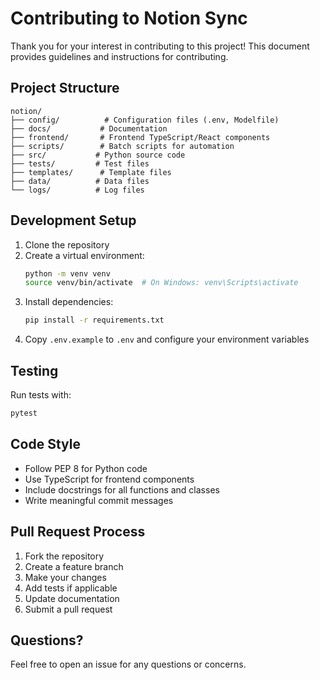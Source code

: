 # Contributing to Notion Sync

Thank you for your interest in contributing to this project! This document provides guidelines and instructions for contributing.

## Project Structure

```
notion/
├── config/          # Configuration files (.env, Modelfile)
├── docs/           # Documentation
├── frontend/       # Frontend TypeScript/React components
├── scripts/        # Batch scripts for automation
├── src/           # Python source code
├── tests/         # Test files
├── templates/      # Template files
├── data/          # Data files
└── logs/          # Log files
```

## Development Setup

1. Clone the repository
2. Create a virtual environment:
   ```bash
   python -m venv venv
   source venv/bin/activate  # On Windows: venv\Scripts\activate
   ```
3. Install dependencies:
   ```bash
   pip install -r requirements.txt
   ```
4. Copy `.env.example` to `.env` and configure your environment variables

## Testing

Run tests with:
```bash
pytest
```

## Code Style

- Follow PEP 8 for Python code
- Use TypeScript for frontend components
- Include docstrings for all functions and classes
- Write meaningful commit messages

## Pull Request Process

1. Fork the repository
2. Create a feature branch
3. Make your changes
4. Add tests if applicable
5. Update documentation
6. Submit a pull request

## Questions?

Feel free to open an issue for any questions or concerns.
